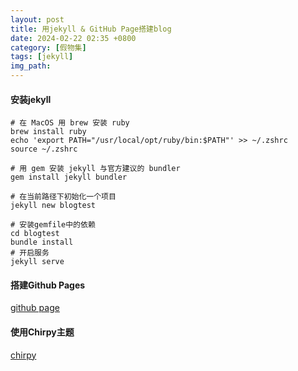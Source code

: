 ```yaml
---
layout: post
title: 用jekyll & GitHub Page搭建blog
date: 2024-02-22 02:35 +0800
category: [假物集]
tags: [jekyll]
img_path:
---
```


#### 安装jekyll

```
# 在 MacOS 用 brew 安装 ruby
brew install ruby
echo 'export PATH="/usr/local/opt/ruby/bin:$PATH"' >> ~/.zshrc
source ~/.zshrc

# 用 gem 安装 jekyll 与官方建议的 bundler
gem install jekyll bundler

# 在当前路径下初始化一个项目
jekyll new blogtest

# 安装gemfile中的依赖
cd blogtest
bundle install
# 开启服务
jekyll serve
```

#### 搭建Github Pages

[github page](https://docs.github.com/en/pages/getting-started-with-github-pages/about-github-pages)

#### 使用Chirpy主题

[chirpy](https://github.com/cotes2020/jekyll-theme-chirpy)

